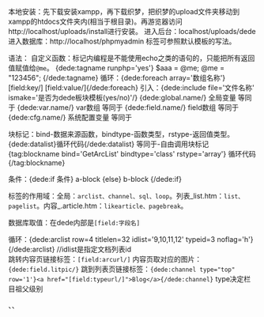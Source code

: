 本地安装：先下载安装xampp，再下载织梦，把织梦的upload文件夹移动到xampp的htdocs文件夹内(相当于根目录)。再游览器访问http://localhost/uploads/install进行安装。
进入后台：localhost/uploads/dede
进入数据库：http://localhost/phpmyadmin
标签可参照默认模板的写法。

语法：
自定义函数：标记内编程是不能使用echo之类的语句的，只能把所有返回值赋值给`@me`。
	{dede:tagname runphp='yes'}
	       $aaa = @me;
	       @me = "123456";
	{/dede:tagname} 
循环：{dede:foreach array='数组名称'}[field:key/] [field:value/]{/dede:foreach}
引入：{dede:include file='文件名称' ismake='是否为dede板块模板(yes/no)'/}
{dede:global.name/}   全局变量      等同于 <?php echo $name; ?>
{dede:var.name/}      var数组       等同于 <?php echo $_vars['name']; ?>
{dede:field.name/}    field数组     等同于 <?php echo $fields['name']; ?>
{dede:cfg.name/}      系统配置变量  等同于 <?php echo $cfg_name; ?>

块标记：bind-数据来源函数，bindtype-函数类型，rstype-返回值类型。
{dede:datalist}循环代码{/dede:datalist}
等同于-自由调用块标记 
{tag:blockname bind='GetArcList' bindtype='class' rstype='array'}
循环代码
{/tag:blockname}

条件：{dede:if 条件} a-block  {else} b-block {/dede:if}

标签的作用域：全局：`arclist、channel、sql、loop`。列表_list.htm：`list、pagelist`。内容_.article.htm：`likearticle、pagebreak`。

数据库取值：在dede内部是`[field:字段名]`

循环：{dede:arclist row=4 titlelen=32 idlist='9,10,11,12' typeid=3 noflag='h'} {/dede:arclist} //idlist是指定文档列表id	
跳转内容页链接标签：`[field:arcurl/]`
内容页取对应的图片：`{dede:field.litpic/}`
跳到列表页链接标签：`{dede:channel type="top" row='1'}<a href="[field:typeurl/]">Blog</a>{/dede:channel}` type决定栏目祖父级别

、、





















